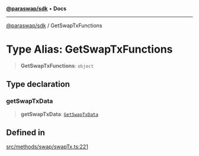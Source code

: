 [**@paraswap/sdk**](../README.md) • **Docs**

***

[@paraswap/sdk](../globals.md) / GetSwapTxFunctions

# Type Alias: GetSwapTxFunctions

> **GetSwapTxFunctions**: `object`

## Type declaration

### getSwapTxData

> **getSwapTxData**: [`GetSwapTxData`](../-internal-/type-aliases/GetSwapTxData.md)

## Defined in

[src/methods/swap/swapTx.ts:221](https://github.com/paraswap/paraswap-sdk/blob/master/src/methods/swap/swapTx.ts#L221)
